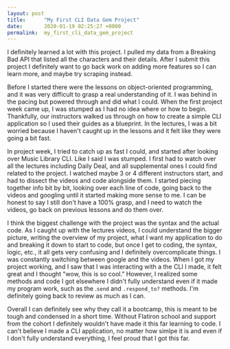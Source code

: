 ```yaml
---
layout: post
title:      "My First CLI Data Gem Project"
date:       2020-01-19 02:25:27 +0000
permalink:  my_first_cli_data_gem_project
---
```


I definitely learned a lot with this project. I pulled my data from a Breaking Bad API that listed all the characters and their details. After I submit this project I definitely want to go back work on adding more features so I can learn more, and maybe try scraping instead.

Before I started there were the lessons on object-oriented programming, and it was very difficult to grasp a real understanding of it. I was behind in the pacing but powered through and did what I could. When the first project week came up, I was stumped as I had no idea where or how to begin. Thankfully, our instructors walked us through on how to create a simple CLI application so I used their guides as a blueprint. In the lectures, I was a bit worried because I haven't caught up in the lessons and it felt like they were going a bit fast. 

In project week, I tried to catch up as fast I could, and started after looking over Music Library CLI. Like I said I was stumped. I first had to watch over all the lectures including Daily Deal, and all supplemental ones I could find related to the project. I watched maybe 3 or 4 different instructors start, and had to dissect the videos and code alongside them. I started piecing together info bit by bit, looking over each line of code, going back to the videos and googling until it started making more sense to me. I can be honest to say I still don't have a 100% grasp, and I need to watch the videos, go back on previous lessons and do them over.

I think the biggest challenge with the project was the syntax and the actual code. As I caught up with the lectures videos, I could understand the bigger picture, writing the overview of my project, what I want my application to do and breaking it down to start to code, but once I get to coding, the syntax, logic, etc., it all gets very confusing and I definitely overcomplicate things. I was constantly switching between google and the videos. When I got my project working, and I saw that I was interacting with a the CLI I made, it felt great and I thought "wow, this is so cool." However, I realized some methods and code I got elsewhere I didn't fully understand even if it made my program work, such as the  .`send` and `.respond_to?` methods. I'm definitely going back to review as much as I can. 

Overall I can definitely see why they call it a bootcamp, this is meant to be tough and condensed in a short time. Without Flatiron school and support from the cohort I definitely wouldn't have made it this far learning to code. I can't believe I made a CLI application, no matter how simlpe it is and even if I don't fully understand everything, I feel proud that I got this far.
